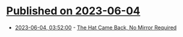 # [Published on 2023-06-04](index.md)

* [2023-06-04, 03:52:00](https://soylentnews.org/article.pl?sid=23/06/03/146258&from=rss) - [The Hat Came Back, No Mirror Required](https://soylentnews.org/article.pl?sid=23/06/03/146258&from=rss)
